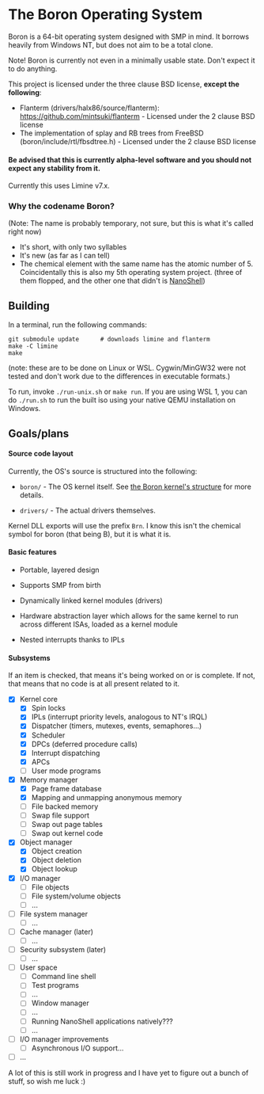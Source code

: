 # The Boron Operating System

Boron is a 64-bit operating system designed with SMP in mind. It borrows heavily from Windows NT,
but does not aim to be a total clone.

Note! Boron is currently not even in a minimally usable state. Don't expect it to do anything.

This project is licensed under the three clause BSD license, **except the following**:
- Flanterm (drivers/halx86/source/flanterm): https://github.com/mintsuki/flanterm - Licensed under the 2 clause BSD license
- The implementation of splay and RB trees from FreeBSD (boron/include/rtl/fbsdtree.h) - Licensed under the 2 clause BSD license

#### Be advised that this is currently alpha-level software and you should not expect any stability from it.

Currently this uses Limine v7.x.

### Why the codename Boron?
(Note: The name is probably temporary, not sure, but this is what it's called right now)

* It's short, with only two syllables
* It's new (as far as I can tell)
* The chemical element with the same name has the atomic number of 5. Coincidentally this is also my 5th
  operating system project. (three of them flopped, and the other one that didn't is [NanoShell](https://github.com/iProgramMC/NanoShellOS))

## Building
In a terminal, run the following commands:
```
git submodule update      # downloads limine and flanterm
make -C limine
make
```
(note: these are to be done on Linux or WSL. Cygwin/MinGW32 were not tested and don't work due to the differences in executable formats.)

To run, invoke `./run-unix.sh` or `make run`. If you are using WSL 1, you can do `./run.sh`
to run the built iso using your native QEMU installation on Windows.

## Goals/plans

#### Source code layout
Currently, the OS's source is structured into the following:

* `boron/` - The OS kernel itself. See [the Boron kernel's structure](boron/structure.md) for more details.

* `drivers/` - The actual drivers themselves.

Kernel DLL exports will use the prefix `Brn`. I know this isn't the chemical symbol for boron (that being B),
but it is what it is.

#### Basic features

- Portable, layered design

- Supports SMP from birth

- Dynamically linked kernel modules (drivers)

- Hardware abstraction layer which allows for the same kernel to run
  across different ISAs, loaded as a kernel module

- Nested interrupts thanks to IPLs

#### Subsystems
If an item is checked, that means it's being worked on or is complete. If not, that means that no code is at
all present related to it.

* [x] Kernel core
	* [x] Spin locks
	* [x] IPLs (interrupt priority levels, analogous to NT's IRQL)
	* [x] Dispatcher (timers, mutexes, events, semaphores...)
	* [x] Scheduler
	* [x] DPCs (deferred procedure calls)
	* [x] Interrupt dispatching
	* [x] APCs
	* [ ] User mode programs

* [x] Memory manager
	* [x] Page frame database
	* [x] Mapping and unmapping anonymous memory
	* [ ] File backed memory
	* [ ] Swap file support
	* [ ] Swap out page tables
	* [ ] Swap out kernel code

* [x] Object manager
	* [x] Object creation
	* [x] Object deletion
	* [x] Object lookup

* [x] I/O manager
	* [ ] File objects
	* [ ] File system/volume objects
	* [ ] ...

* [ ] File system manager
	* [ ] ...

* [ ] Cache manager (later)
	* [ ] ...

* [ ] Security subsystem (later)
	* [ ] ...

* [ ] User space
	* [ ] Command line shell
	* [ ] Test programs
	* [ ] ...
	* [ ] Window manager
	* [ ] ...
	* [ ] Running NanoShell applications natively???
	* [ ] ...

* [ ] I/O manager improvements
	* [ ] Asynchronous I/O support...

* [ ] ...

A lot of this is still work in progress and I have yet to figure out a bunch of stuff, so wish me luck :)
